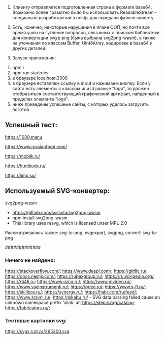 1) Клиенту отправляется подготовленная строка в формате base64. Возможно более грамотно было бы использовать ReadableStream - специально разработанный в nestjs для передачи файлов клиенту.

2) Есть, конечно, некоторые нарушения в плане ООП, но почти всё время ушло на гугление вопросов, связанных с поиском библиотеки для конвертации svg в png (была выбрана svg2png-wasm), а также на уточнения по классам Buffer, Uint8Array, кодировке в base64 и других деталей.

3) Запуск приложения:

1. npm i
2. npm run start:dev
3. в браузере localhost:3000
4. в браузере вставляем ссылку в input и нажимаем кнопку. Если у сайта есть элементы с классом или Id равные "logo", то должен отобразиться соответствующий графический артифакт, найденный в пределах элемента "logo".
5. ниже приведены успешные сайты, с которых удалось загрузить логотип.

## Успешный тест:

https://1000.menu

https://www.russianfood.com/

https://mobilk.ru/

https://htmlbook.ru/

https://iimg.su/

## Используемый SVG-конвертер:

svg2png-wasm
  - https://github.com/ssssota/svg2png-wasm
  - npm install svg2png-wasm
  - This library uses resvg, which is licensed unser MPL-2.0

Рассматривались также: svg-to-png, svgexport, svgpng, convert-svg-to-png

#############


### Ничего не найдено:

https://stackoverflow.com/; 
https://www.deepl.com/; 
https://gitflic.ru/; 
https://docs.nestjs.com/; 
https://rubexgroup.ru/; 
https://ru.wikipedia.org/; 
https://rti46.ru; 
https://www.ozon.ru/; 
https://www.mvideo.ru/; 
https://www.vseinstrumenti.ru/; 
https://price.ru/; 
https://www.s-fl.ru/; 
https://skillbox.ru/; 
https://synergy.ru/; 
https://habr.com/ru/feed/; 
https://www.sravni.ru/; 
https://pikabu.ru/ - SVG data parsing failed cause an unknown namespace prefix 'xlink' at; 
https://stepik.org/catalog; 
https://fabricators.ru/; 

### Тестовые картинки svg:

https://svgx.ru/svg/295300.svg